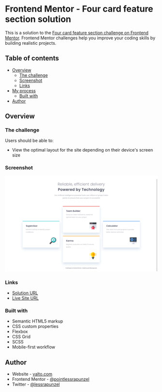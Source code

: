 # Frontend Mentor - Four card feature section solution

This is a solution to the [Four card feature section challenge on Frontend Mentor](https://www.frontendmentor.io/challenges/four-card-feature-section-weK1eFYK). Frontend Mentor challenges help you improve your coding skills by building realistic projects.

## Table of contents

- [Overview](#overview)
  - [The challenge](#the-challenge)
  - [Screenshot](#screenshot)
  - [Links](#links)
- [My process](#my-process)
  - [Built with](#built-with)
- [Author](#author)

## Overview

### The challenge

Users should be able to:

- View the optimal layout for the site depending on their device's screen size

### Screenshot

![](./screenshot.png)

### Links

- [Solution URL](https://github.com/pointlessrapunzel/frontend-mentor-challenges/tree/main/four-card-feature-section)
- [Live Site URL](https://pointlessrapunzel.github.io/frontend-mentor-challenges/four-card-feature-section)

### Built with

- Semantic HTML5 markup
- CSS custom properties
- Flexbox
- CSS Grid
- SCSS
- Mobile-first workflow

## Author

- Website - [valto.com](https://valto.com)
- Frontend Mentor - [@pointlessrapunzel](https://www.frontendmentor.io/profile/pointlessrapunzel)
- Twitter - [@lessrapunzel](https://www.twitter.com/lessrapunzel)

